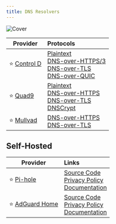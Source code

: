 ```yaml
---
title: DNS Resolvers
---
```


![Cover](../../assets/dns-resolvers.png)

| Provider | Protocols |
| --- | :-- |
| :star:&nbsp;[Control&nbsp;D](https://controld.com/free-dns) | [Plaintext<br/>DNS-over-HTTPS/3<br/>DNS-over-TLS<br/>DNS-over-QUIC](https://docs.controld.com/docs/feature-modern-protocols#supported-dns-protocols) |
| :star: [Quad9](https://quad9.net/) | [Plaintext<br/>DNS-over-HTTPS<br/>DNS-over-TLS<br/>DNSCrypt](https://docs.quad9.net/FAQs/#protocol-test-confirm-on-which-protocol-quad9-received-your-query) |
| :star: [Mullvad](https://mullvad.net/en/help/dns-over-https-and-dns-over-tls) | [DNS-over-HTTPS<br/>DNS-over-TLS](https://mullvad.net/en/help/dns-over-https-and-dns-over-tls) |

## Self-Hosted

| Provider | Links |
| --- | :-- |
| :star: [Pi-hole](https://pi-hole.net/) | [Source Code](https://github.com/pi-hole/pi-hole)<br/>[Privacy Policy](https://pi-hole.net/privacy)<br/>[Documentation](https://docs.pi-hole.net/) |
| :star: [AdGuard Home](https://adguard.com/adguard-home/overview.html) | [Source Code](https://github.com/AdguardTeam/AdGuardHome)<br/>[Privacy Policy](https://adguard.com/privacy/home.html)<br/>[Documentation](https://github.com/AdguardTeam/AdGuardHome/wiki) |